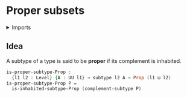 #  Proper subsets

<details><summary>Imports</summary>
```agda
module foundation.proper-subtypes where
open import foundation.complements-subtypes
open import foundation.inhabited-subtypes
open import foundation.propositions
open import foundation.subtypes
open import foundation.universe-levels
```
</details>

## Idea

A subtype of a type is said to be **proper** if its complement is inhabited.

```agda
is-proper-subtype-Prop :
  {l1 l2 : Level} {A : UU l1} → subtype l2 A → Prop (l1 ⊔ l2)
is-proper-subtype-Prop P =
  is-inhabited-subtype-Prop (complement-subtype P)
```
